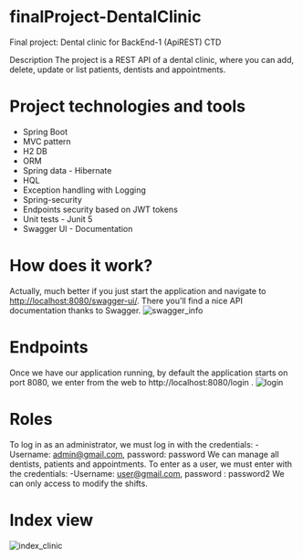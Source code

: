 # finalProject-DentalClinic
Final project: Dental clinic for BackEnd-1 (ApiREST) CTD

Description
The project is a REST API of a dental clinic, where you can add, delete, update or list patients, dentists and appointments.

# Project technologies and tools
* Spring Boot
* MVC pattern
* H2 DB
* ORM
* Spring data - Hibernate
* HQL
* Exception handling with Logging
* Spring-security
* Endpoints security based on JWT tokens
* Unit tests - Junit 5
* Swagger UI - Documentation

# How does it work?
Actually, much better if you just start the application and navigate to [http://localhost:8080/swagger-ui/](http://localhost:8080/swagger-ui/index.html#/). There you'll find a nice API documentation thanks to Swagger.
![swagger_info](https://user-images.githubusercontent.com/86891538/178162702-8cb69ef2-d9c9-4760-8e80-1e160801012c.png)

# Endpoints
Once we have our application running, by default the application starts on port 8080, we enter from the web to http://localhost:8080/login .
![login](https://user-images.githubusercontent.com/86891538/178162723-cd7b700e-db6e-4f7f-8cf7-ac1dc89020b7.png)

# Roles
To log in as an administrator, we must log in with the credentials: 
-Username: admin@gmail.com, password: password 
We can manage all dentists, patients and appointments.
To enter as a user, we must enter with the credentials: 
-Username: user@gmail.com, password : password2 
We can only access to modify the shifts.

# Index view
![index_clinic](https://user-images.githubusercontent.com/86891538/178162776-06ab859d-d2d4-4c07-b397-4f0bbcbd2e71.png)

